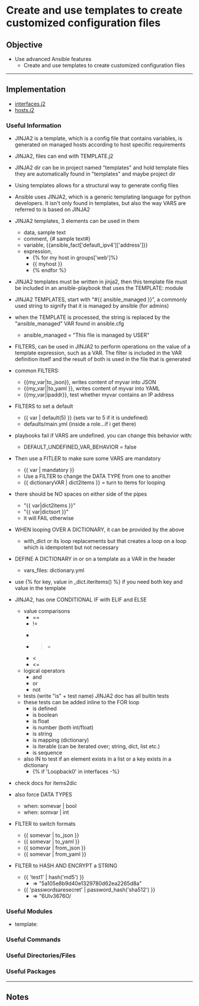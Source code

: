 #  Create and use templates to create customized configuration files

## Objective
* Use advanced Ansible features
	* Create and use templates to create customized configuration files

---
## Implementation
* [interfaces.j2](interfaces.j2)
* [hosts.j2](hosts.j2)

### Useful Information
* JINJA2 is a template, which is a config file that contains variables, is generated on managed hosts according to host specific requirements
* JINJA2, files can end with TEMPLATE.j2
* JINJA2 dir can be in project named "templates" and hold template files they are automatically found in "templates" and maybe project dir

* Using templates allows for a structural way to generate config files
*  Ansible uses JINJA2, which is a generic templating language for python developers. It isn't only found in templates, but also the way VARS are referred to is based on JINJA2
*  JINJA2 templates, 3 elements can be used in them
	* data, sample text
	* comment, {# sample text#}
	* variable, {{ansible_fact['default_ipv4']['address']}}
	* expression,
		- {% for my host in groups['web']%}
		- {{ myhost }}
		- {% endfor %}

* JINJA2 templates must be written in jinja2, then this template file must be included in an ansible-playbook that uses the TEMPLATE: module
* JINJA2 TEMPLATES, start with "#{{ ansible_managed }}", a commonly used string to signify that it is managed by ansible (for admins)
* when the TEMPLATE is processed, the string is replaced by the "ansible_managed" VAR found in ansible.cfg
	* ansible_managed = "This file is managed by USER"

* FILTERS, can be used in JINJA2 to perform operations on the value of a template expression, such as a VAR. The filter is included in the VAR definition itself and the result of both is used in the file that is generated

* common FILTERS:
	*  {{my_var|to_json}}, writes content of myvar into JSON
	* {{my_var||to_yaml }}, writes content of myvar into YAML
	* {{my_var|ipaddr}}, test whether myvar contains an IP address
*  FILTERS to set a default
	* {{ var | default(5) }} (sets var to 5 if it is undefined)
	* defaults/main.yml (inside a role...if i get there)

* playbooks fail if VARS are undefined. you can change this behavior with:
	* DEFAULT_UNDEFINED_VAR_BEHAVIOR = false
* Then use a FITLER to make sure some VARS are mandatory
	* {{ var | mandatory }}
	* Use a FILTER to change the DATA TYPE from one to another
	* {{ dictionaryVAR | dict2items }} = turn to items for looping

* there should be NO spaces on either side of the pipes
	* "{{ var|dict2items }}" 
	* "{{ var|dictsort }}"
	* it will FAIL otherwise
* WHEN looping OVER A DICTIONARY, it can be provided by the above
	* with_dict or its loop replacements but that creates a loop on a loop which is idempotent but not necessary
* DEFINE A DICTIONARY in or on a template as a VAR in the header
	* vars_files: dictionary.yml
* use {% for key, value in _dict.iteritems() %} if you need both key and value in the template


*  JINJA2, has one CONDITIONAL IF with ELIF and ELSE
	* value comparisons
		* ==
		* !=
		* >
		* >=
		* <
		* <=
	* logical operators
		* and
		* or
		* not
	* tests (write "is" + test name) JINJA2 doc has all bultin tests
	* these tests can be added inline to the FOR loop
		* is defined
		* is boolean
		* is float
		* is number (both int/float)
		* is string
		* is mapping (dictionary)
		* is iterable (can be iterated over; string, dict, list etc.)
		* is sequence
	* also IN to test if an element exists in a list or a key exists in a dictionary
		* {% if 'Loopback0' in interfaces -%}

* check docs for items2dic
*  also force DATA TYPES
	* when: somevar | bool
	* when: somvar | int
*  FILTER to switch formats
	* {{ somevar | to_json }}
	* {{ somevar | to_yaml }}
	* {{ somevar | from_json }}
	* {{ somevar | from_yaml }}
*  FILTER to HASH AND ENCRYPT a STRING
	* {{ 'test1' | hash('md5') }}
		* => "5a105e8b9d40e1329780d62ea2265d8a"
	* {{ 'passwordsaresecret' | password_hash('sha512') }}
		* => "$6$UIv3676O/


### Useful Modules
* template:

### Useful Commands

### Useful Directories/Files

### Useful Packages

---

## Notes
